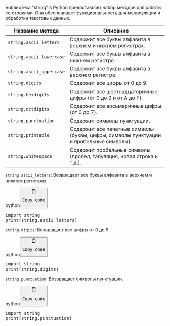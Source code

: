 <p>Библиотека "string" в Python предоставляет набор методов для работы со строками.
Она обеспечивает функциональность для манипуляции и обработки текстовых данных.</p>
<table>
<thead>
<tr>
<th>Название метода</th>
<th>Описание</th>
</tr>
</thead>
<tbody>
<tr>
<td><code>string.ascii_letters</code></td>
<td>Содержит все буквы алфавита в верхнем и нижнем регистрах.</td>
</tr>
<tr>
<td><code>string.ascii_lowercase</code></td>
<td>Содержит все буквы алфавита в нижнем регистре.</td>
</tr>
<tr>
<td><code>string.ascii_uppercase</code></td>
<td>Содержит все буквы алфавита в верхнем регистре.</td>
</tr>
<tr>
<td><code>string.digits</code></td>
<td>Содержит все цифры от 0 до 9.</td>
</tr>
<tr>
<td><code>string.hexdigits</code></td>
<td>Содержит все шестнадцатеричные цифры (от 0 до 9 и от A до F).</td>
</tr>
<tr>
<td><code>string.octdigits</code></td>
<td>Содержит все восьмеричные цифры (от 0 до 7).</td>
</tr>
<tr>
<td><code>string.punctuation</code></td>
<td>Содержит символы пунктуации.</td>
</tr>
<tr>
<td><code>string.printable</code></td>
<td>Содержит все печатные символы (буквы, цифры, символы пунктуации и пробельные символы).</td>
</tr>
<tr>
<td><code>string.whitespace</code></td>
<td>Содержит пробельные символы (пробел, табуляция, новая строка и т.д.).</td>
</tr>
</tbody>
</table>
<p><code>string.ascii_letters</code>: Возвращает все буквы алфавита в верхнем и нижнем регистрах.</p>
<div class="code-element"><div class="lang-line"><text>python</text><button class="copy-button" onclick="copyCode(this)"><svg aria-hidden="true" xmlns="http://www.w3.org/2000/svg" width="16" height="16" fill="none" viewBox="0 0 24 24"><path stroke="currentColor" stroke-linecap="round" stroke-linejoin="round" stroke-width="2" d="M15 4h3a1 1 0 0 1 1 1v15a1 1 0 0 1-1 1H6a1 1 0 0 1-1-1V5a1 1 0 0 1 1-1h3m0 3h6m-5-4v4h4V3h-4Z"/></svg><pre>Copy code</pre></button></div><div class="code"><div class="highlight"><pre><span></span><span class="kn">import</span> <span class="nn">string</span>
<span class="nb">print</span><span class="p">(</span><span class="n">string</span><span class="o">.</span><span class="n">ascii_letters</span><span class="p">)</span>
</pre></div></div></div>
<p><code>string.digits</code>: Возвращает все цифры от 0 до 9.</p>
<div class="code-element"><div class="lang-line"><text>python</text><button class="copy-button" onclick="copyCode(this)"><svg aria-hidden="true" xmlns="http://www.w3.org/2000/svg" width="16" height="16" fill="none" viewBox="0 0 24 24"><path stroke="currentColor" stroke-linecap="round" stroke-linejoin="round" stroke-width="2" d="M15 4h3a1 1 0 0 1 1 1v15a1 1 0 0 1-1 1H6a1 1 0 0 1-1-1V5a1 1 0 0 1 1-1h3m0 3h6m-5-4v4h4V3h-4Z"/></svg><pre>Copy code</pre></button></div><div class="code"><div class="highlight"><pre><span></span><span class="kn">import</span> <span class="nn">string</span>
<span class="nb">print</span><span class="p">(</span><span class="n">string</span><span class="o">.</span><span class="n">digits</span><span class="p">)</span>
</pre></div></div></div>
<p><code>string.punctuation</code>: Возвращает символы пунктуации.</p>
<div class="code-element"><div class="lang-line"><text>python</text><button class="copy-button" onclick="copyCode(this)"><svg aria-hidden="true" xmlns="http://www.w3.org/2000/svg" width="16" height="16" fill="none" viewBox="0 0 24 24"><path stroke="currentColor" stroke-linecap="round" stroke-linejoin="round" stroke-width="2" d="M15 4h3a1 1 0 0 1 1 1v15a1 1 0 0 1-1 1H6a1 1 0 0 1-1-1V5a1 1 0 0 1 1-1h3m0 3h6m-5-4v4h4V3h-4Z"/></svg><pre>Copy code</pre></button></div><div class="code"><div class="highlight"><pre><span></span><span class="kn">import</span> <span class="nn">string</span>
<span class="nb">print</span><span class="p">(</span><span class="n">string</span><span class="o">.</span><span class="n">punctuation</span><span class="p">)</span>
</pre></div></div></div>